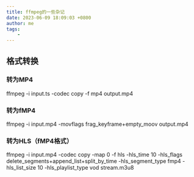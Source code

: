 ```yaml
---
title: ffmpeg的一些杂记
date: 2023-06-09 18:09:03 +0800
author: me
tags:
    - 
---
```


## 格式转换
### 转为MP4
ffmpeg -i input.ts -codec copy -f mp4 output.mp4
### 转为fMP4
ffmpeg -i input.mp4 -movflags frag_keyframe+empty_moov output.mp4
### 转为HLS（fMP4格式）
ffmpeg -i input.mp4 -codec copy -map 0 -f hls -hls_time 10 -hls_flags delete_segments+append_list+split_by_time -hls_segment_type fmp4 -hls_list_size 10 -hls_playlist_type vod stream.m3u8
